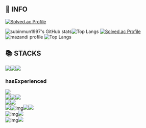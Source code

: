 ## 🚀 INFO
[![Solved.ac Profile](http://mazassumnida.wtf/api/v2/generate_badge?boj=subeloper)](https://solved.ac/subeloper/)

![subinmun1997's GitHub stats](https://github-readme-stats.vercel.app/api?username=m0jinaa&show_icons=true&theme=highcontrast)![Top Langs](https://github-readme-stats.vercel.app/api/top-langs/?username=subinmun1997&layout=compact&theme=tokyonight)
[![Solved.ac Profile](http://mazassumnida.wtf/api/v2/generate_badge?boj=subeloper)](https://solved.ac/subeloper/)![mazandi profile](http://mazandi.herokuapp.com/api?handle=subeloper&theme=cold)
![Top Langs](https://github-readme-stats.vercel.app/api/top-langs/?username=subinmun1997&layout=compact&theme=vue)

## 📚 STACKS
<img src="https://img.shields.io/badge/java-007396?style=for-the-badge&logo=java&logoColor=white"><img src="https://img.shields.io/badge/Spring Boot-6DB33F?style=for-the-badge&logo=SpringBoot&logoColor=white"><img src="https://img.shields.io/badge/mysql-4479A1?style=for-the-badge&logo=mysql&logoColor=white">
### hasExperienced
<img src="https://img.shields.io/badge/python-3776AB?style=for-the-badge&logo=python&logoColor=white"><br/><img src="https://img.shields.io/badge/html5-E34F26?style=for-the-badge&logo=html5&logoColor=white"><img src="https://img.shields.io/badge/css-1572B6?style=for-the-badge&logo=css3&logoColor=white"><img src="https://img.shields.io/badge/vue.js-4FC08D?style=for-the-badge&logo=vue.js&logoColor=white"><br/><img src="https://img.shields.io/badge/jenkins-7b2d00?style=for-the-badge&logo=jenkins&logoColor=white"><img src="https://img.shields.io/badge/SWAGGER-6E64C7?style=for-the-badge&logo=SWAGGER&logoColor=white">
<br/>
<img src="https://img.shields.io/badge/linux-FCC624?style=for-the-badge&logo=linux&logoColor=black">![img](https://camo.githubusercontent.com/c75eb74744dd435c8f353a621e97b392201c530225b32b1be88d6cd38a1b1448/68747470733a2f2f696d672e736869656c64732e696f2f62616467652f416d617a6f6e4157532d4646393930423f7374796c653d666f722d7468652d6261646765266c6f676f3d616d617a6f6e617773266c6f676f436f6c6f723d7768697465)<img src="https://img.shields.io/badge/NGINX-009639?style=for-the-badge&logo=NGINX&logoColor=white"><img src="https://img.shields.io/badge/Docker -2496ED?style=for-the-badge&logo=docker&logoColor=white"><br/>![img](https://camo.githubusercontent.com/a9a95986631c3d4945a63d42d2864e3918a834d672d907e174a29f743a1bc3f1/68747470733a2f2f696d672e736869656c64732e696f2f62616467652f6769742d4630353033323f7374796c653d666f722d7468652d6261646765266c6f676f3d676974266c6f676f436f6c6f723d7768697465)<img src="https://img.shields.io/badge/Gitlab -FC6D26?style=for-the-badge&logo=Gitlab&logoColor=white">
<br>
![img](https://camo.githubusercontent.com/d20c06f1854face8c434a4fa2ffa62a2c6d52368120cc7dafd77166da5732caf/68747470733a2f2f696d672e736869656c64732e696f2f62616467652f4e6f74696f6e2d3030303030303f7374796c653d666f722d7468652d6261646765266c6f676f3d6e6f74696f6e266c6f676f436f6c6f723d7768697465)<img src="https://img.shields.io/badge/Jira -0052CC?style=for-the-badge&logo=Jira Software&logoColor=white">
